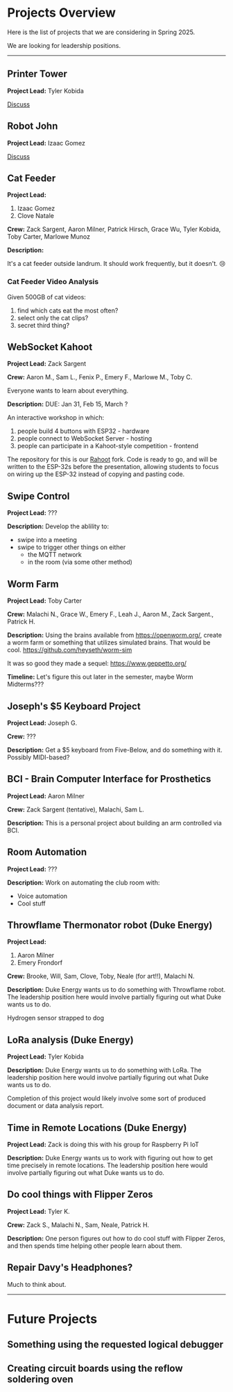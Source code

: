 # Projects Overview

Here is the list of projects that we are considering in Spring 2025.

We are looking for leadership positions.



----

## Printer Tower

**Project Lead:** Tyler Kobida

[Discuss](https://discord.com/channels/1027698639172288512/1337063637659160761)

## Robot John

**Project Lead:** Izaac Gomez

[Discuss](https://discord.com/channels/1027698639172288512/1339403230534434938)

## Cat Feeder

**Project Lead:** 

1. Izaac Gomez
1. Clove Natale

**Crew:** Zack Sargent, Aaron Milner, Patrick Hirsch, Grace Wu, Tyler Kobida, Toby Carter, Marlowe Munoz

**Description:**

It's a cat feeder outside landrum. It should work frequently, but it doesn't. 😢

### Cat Feeder Video Analysis

Given 500GB of cat videos:

1. find which cats eat the most often?
2. select only the cat clips?
3. secret third thing?

## WebSocket Kahoot

**Project Lead:** Zack Sargent

**Crew:** Aaron M., Sam L., Fenix P., Emery F., Marlowe M., Toby C.

Everyone wants to learn about everything. 

**Description:** DUE: Jan 31, Feb 15, March ?

An interactive workshop in which:

1. people build 4 buttons with ESP32 - hardware
2. people connect to WebSocket Server - hosting
3. people can participate in a Kahoot-style competition - frontend

The repository for this is our [Rahoot](https://github.com/Norse-IoT/Rahoot) fork. Code is ready to go, and will be written to the ESP-32s before the presentation, allowing students to focus on wiring up the ESP-32 instead of copying and pasting code.

## Swipe Control

**Project Lead:** ???

**Description:** Develop the ablility to:

- swipe into a meeting
- swipe to trigger other things on either
   - the MQTT network
   - in the room (via some other method)

## Worm Farm

**Project Lead:** Toby Carter

**Crew:** Malachi N., Grace W., Emery F., Leah J., Aaron M., Zack Sargent., Patrick H.

**Description:** Using the brains available from <https://openworm.org/>, create a worm farm or something that utilizes simulated brains. That would be cool. <https://github.com/heyseth/worm-sim>

It was so good they made a sequel: https://www.geppetto.org/

**Timeline:** Let's figure this out later in the semester, maybe Worm Midterms???

## Joseph's $5 Keyboard Project

**Project Lead:** Joseph G.

**Crew:** ???

**Description:** Get a $5 keyboard from Five-Below, and do something with it. Possibly MIDI-based?

## BCI - Brain Computer Interface for Prosthetics

**Project Lead:** Aaron Milner

**Crew:** Zack Sargent (tentative), Malachi, Sam L.

**Description:** This is a personal project about building an arm controlled via BCI.

## Room Automation

**Project Lead:** ???

**Description:** Work on automating the club room with:

- Voice automation
- Cool stuff

## Throwflame Thermonator robot (Duke Energy)

**Project Lead:** 

1. Aaron Milner
2. Emery Frondorf

**Crew:** Brooke, Will, Sam, Clove, Toby, Neale (for art!!), Malachi N.

**Description:** Duke Energy wants us to do something with Throwflame robot. 
The leadership position here would involve partially figuring out what Duke wants us to do.

Hydrogen sensor strapped to dog


## LoRa analysis (Duke Energy)

**Project Lead:** Tyler Kobida

**Description:** Duke Energy wants us to do something with LoRa. 
The leadership position here would involve partially figuring out what Duke wants us to do.

Completion of this project would likely involve some sort of produced document or data analysis report.

## Time in Remote Locations (Duke Energy)

**Project Lead:** Zack is doing this with his group for Raspberry Pi IoT

**Description:** Duke Energy wants us to work with figuring out how to get time precisely in remote locations.
The leadership position here would involve partially figuring out what Duke wants us to do.

## Do cool things with Flipper Zeros

**Project Lead:** Tyler K.

**Crew:** Zack S., Malachi N., Sam, Neale, Patrick H.  

**Description:** One person figures out how to do cool stuff with Flipper Zeros, and then spends time helping other people learn about them.

## Repair Davy's Headphones?

Much to think about.

----

# Future Projects

## Something using the requested logical debugger

## Creating circuit boards using the reflow soldering oven






